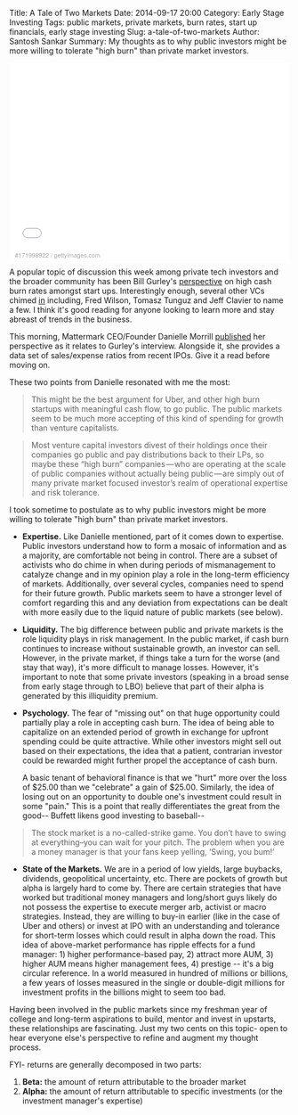 Title: A Tale of Two Markets
Date: 2014-09-17 20:00
Category: Early Stage Investing
Tags: public markets, private markets, burn rates, start up financials, early stage investing
Slug: a-tale-of-two-markets
Author: Santosh Sankar
Summary: My thoughts as to why public investors might be more willing to tolerate "high burn" than private market investors. 

<div style="background-color:#fff;display:inline-block;font-family:'Helvetica Neue',Arial,sans-serif;color:#a7a7a7;font-size:11px;width:100%;max-width:507px;"><div style="overflow:hidden;position:relative;height:0;padding:66.666667% 0 0 0;width:100%;"><iframe src="//embed.gettyimages.com/embed/171998922?et=X1FG5HXxTf5zVqMNXn46_A&sig=OmcR8rSQMMoVWhipZge3bj7STkbEKehvANbdqHgPqd0=" width="507" height="338" scrolling="no" frameborder="0" style="display:inline-block;position:absolute;top:0;left:0;width:100%;height:100%;"></iframe></div><p style="margin:0;"></p><div style="padding:0;margin:0 0 0 10px;text-align:left;"><a href="http://www.gettyimages.com/detail/171998922" target="_blank" style="color:#a7a7a7;text-decoration:none;font-weight:normal !important;border:none;display:inline-block;">#171998922</a> / <a href="http://www.gettyimages.com" target="_blank" style="color:#a7a7a7;text-decoration:none;font-weight:normal !important;border:none;display:inline-block;">gettyimages.com</a></div></div>

A popular topic of discussion this week among private tech investors and the broader community has been Bill Gurley's <a href="http://online.wsj.com/articles/venture-capitalist-sounds-alarm-on-silicon-valley-risk-1410740054" target="_blank">perspective</a> on high cash burn rates amongst start ups. Interestingly enough, several other VCs chimed <a href="http://online.wsj.com/articles/startup-risk-bill-gurleys-warning-triggers-debate-in-silicon-valley-1410900716" target="_blank">in</a> including, Fred Wilson, Tomasz Tunguz and Jeff Clavier to name a few. I think it's good reading for anyone looking to learn more and stay abreast of trends in the business. 

This morning, Mattermark CEO/Founder Danielle Morrill <a href= "https://medium.com/@DanielleMorrill/i-have-a-hunch-about-vc-risk-6b68a9d84070" target ="_blank">published</a> her perspective as it relates to Gurley's interview. Alongside it, she provides a data set of sales/expense ratios from recent IPOs. Give it a read before moving on.

These two points from Danielle resonated with me the most:

> This might be the best argument for Uber, and other high burn startups with meaningful cash flow, to go public. The public markets seem to be much more accepting of this kind of spending for growth than venture capitalists.

> Most venture capital investors divest of their holdings once their companies go public and pay distributions back to their LPs, so maybe these “high burn” companies — who are operating at the scale of public companies without actually being public — are simply out of many private market focused investor’s realm of operational expertise and risk tolerance.

I took sometime to postulate as to why public investors might be more willing to tolerate "high burn" than private market investors. 

* **Expertise.** Like Danielle mentioned, part of it comes down to expertise. Public investors understand how to form a mosaic of information and as a majority, are comfortable not being in control. There are a subset of activists who do chime in when during periods of mismanagement to catalyze change and in my opinion play a role in the long-term efficiency of markets.
Additionally, over several cycles, companies need to spend for their future growth. Public markets seem to have a stronger level of comfort regarding this and any deviation from expectations can be dealt with more easily due to the liquid nature of public markets (see below).

* **Liquidity.** The big difference between public and private markets is the role liquidity plays in risk management. In the public market, if cash burn continues to increase without sustainable growth, an investor can sell. However, in the private market, if things take a turn for the worse (and stay that way), it's more difficult to manage losses. However, it's important to note that some private investors (speaking in a broad sense from early stage through to LBO) believe that part of their alpha is generated by this illiquidity premium.

* **Psychology.** The fear of "missing out" on that huge opportunity could partially play a role in accepting cash burn. The idea of being able to capitalize on an extended period of growth in exchange for upfront spending could be quite attractive. While other investors might sell out based on their expectations, the idea that a patient, contrarian investor could be rewarded might further propel the acceptance of cash burn.

	A basic tenant of behavioral finance is that  we "hurt" more over the loss of $25.00 than we "celebrate" a gain of $25.00. Similarly, the idea of losing out on an opportunity to double one's investment could result in some "pain." This is a point that really differentiates the great from the good-- Buffett likens good investing to baseball--
	
>The stock market is a no-called-strike game. You don’t have to swing at everything–you can wait for your pitch. The problem when you are a money manager is that your fans keep yelling, ‘Swing, you bum!’

* **State of the Markets.** We are in a period of low yields, large buybacks, dividends, geopolitical uncertainty, etc. There are pockets of growth but alpha is largely hard to come by. There are certain strategies that have worked but traditional money managers and long/short guys likely do not possess the expertise to execute merger arb, activist or macro strategies. Instead, they are willing to buy-in earlier (like in the case of Uber and others) or invest at IPO with an understanding and tolerance for short-term losses which could result in alpha down the road. This idea of above-market performance has ripple effects for a fund manager: 1) higher performance-based pay, 2) attract more AUM, 3) higher AUM means higher management fees, 4) prestige -- it's a big circular reference. In a world measured in hundred of millions or billions, a few years of losses measured in the single or double-digit millions for investment profits in the billions might to seem too bad.

Having been involved in the public markets since my freshman year of college and long-term aspirations to build, mentor and invest in upstarts, these relationships are fascinating. Just my two cents on this topic- open to hear everyone else's perspective to refine and augment my thought process. 

FYI- returns are generally decomposed in two parts:

1. **Beta:** the amount of return attributable to the broader market
2. **Alpha:** the amount of return attributable to specific investments (or the investment manager's expertise)